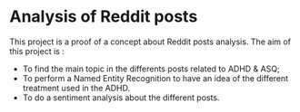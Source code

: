 # Analysis of Reddit posts

This project is a proof of a concept about Reddit posts analysis.
The aim of this project is :
- To find the main topic in the differents posts related to ADHD & ASQ;
- To perform a Named Entity Recognition to have an idea of the different treatment used in the ADHD.
- To do a sentiment analysis about the different posts.
